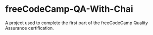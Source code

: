 # freeCodeCamp-QA-With-Chai

A project used to complete the first part of the freeCodeCamp Quality Assurance certification.
